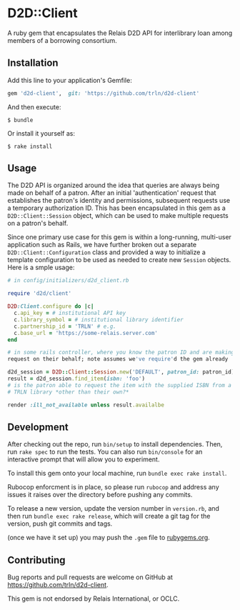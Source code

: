 # D2D::Client

A ruby gem that encapsulates the Relais D2D API for interlibrary loan among
members of a borrowing consortium.

## Installation

Add this line to your application's Gemfile:

```ruby
gem 'd2d-client',  git: 'https://github.com/trln/d2d-client'
```

And then execute:

    $ bundle

Or install it yourself as:

    $ rake install

## Usage

The D2D API is organized around the idea that queries are always being made on
behalf of a patron.  After an initial 'authentication' request that establishes
the patron's identity and permissions, subsequent requests use a temporary
authorization ID.  This has been encapsulated in this gem as a
`D2D::Client::Session` object, which can be used to make multiple requests on a
patron's behalf.

Since one primary use case for this gem is within a long-running, multi-user
application such as Rails, we have further broken out a separate
`D2D::Client::Configuration` class and provided a way to initialize a template
configuration to be used as needed to create new `Session` objects.  Here is a smple usage:

```ruby
# in config/initializers/d2d_client.rb

require 'd2d/client'

D2D:Client.configure do |c|
  c.api_key = # institutional API key
  c.library_symbol = # institutional library identifier
  c.partnership_id = 'TRLN' # e.g.
  c.base_url = 'https://some-relais.server.com'
end

# in some rails controller, where you know the patron ID and are making a
request on their behalf; note assumes we've require'd the gem already

d2d_session = D2D::Client::Session.new('DEFAULT', patron_id: patron_id)
result = d2d_session.find_item(isbn: 'foo')
# is the patron able to request the item with the supplied ISBN from a 
# TRLN library *other than their own?* 

render :ill_not_available unless result.availalbe
```

## Development

After checking out the repo, run `bin/setup` to install dependencies. Then, run `rake spec` to run the tests. You can also run `bin/console` for an interactive prompt that will allow you to experiment.

To install this gem onto your local machine, run `bundle exec rake install`. 

Rubocop enforcment is in place, so please run `rubocop` and address any issues
it raises over the directory before pushing any commits.

To release a new version, update the version number in `version.rb`, and then run `bundle exec rake release`, which will create a git tag for the version, push git commits and tags.

(once we have it set up) 
you may push the `.gem` file to [rubygems.org](https://rubygems.org).

## Contributing

Bug reports and pull requests are welcome on GitHub at https://github.com/trln/d2d-client.

This gem is not endorsed by Relais International, or OCLC.
